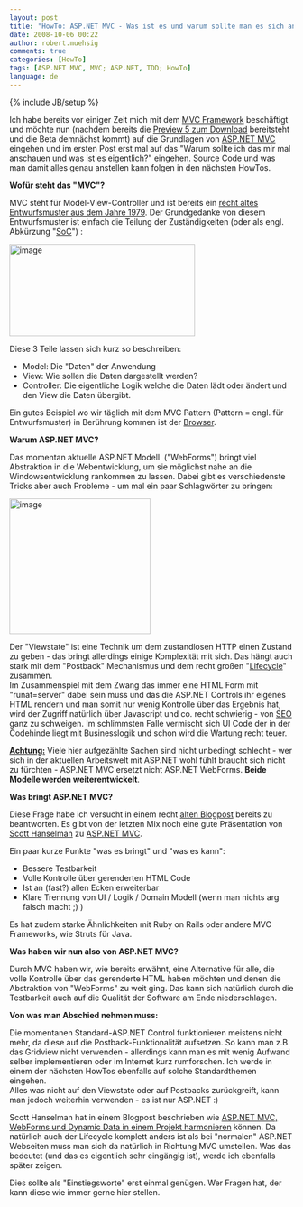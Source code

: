 ```yaml
---
layout: post
title: "HowTo: ASP.NET MVC - Was ist es und warum sollte man es sich anschauen?"
date: 2008-10-06 00:22
author: robert.muehsig
comments: true
categories: [HowTo]
tags: [ASP.NET MVC, MVC; ASP.NET, TDD; HowTo]
language: de
---
```

{% include JB/setup %}
<p>Ich habe bereits vor einiger Zeit mich mit dem <a href="{{BASE_PATH}}/tag/aspnet-mvc/">MVC Framework</a> beschäftigt und möchte nun (nachdem bereits die <a href="{{BASE_PATH}}/2008/08/29/aspnet-mvc-preview-5-auf-codeplex/">Preview 5 zum Download</a> bereitsteht und die Beta demnächst kommt) auf die Grundlagen von <a href="http://www.asp.net/mvc/">ASP.NET MVC</a> eingehen und im ersten Post erst mal auf das "Warum sollte ich das mir mal anschauen und was ist es eigentlich?" eingehen. Source Code und was man damit alles genau anstellen kann folgen in den nächsten HowTos.</p> <p><strong>Wofür steht das "MVC"?</strong></p> <p>MVC steht für Model-View-Controller und ist bereits ein <a href="http://de.wikipedia.org/wiki/Model_View_Controller">recht altes Entwurfsmuster aus dem Jahre 1979</a>. Der Grundgedanke von diesem Entwurfsmuster ist einfach die Teilung der Zuständigkeiten (oder als engl. Abkürzung "<a href="http://en.wikipedia.org/wiki/Separation_of_concerns">SoC</a>") :</p> <p><a href="{{BASE_PATH}}/assets/wp-images-de/image544.png"><img style="border-top-width: 0px; border-left-width: 0px; border-bottom-width: 0px; border-right-width: 0px" height="163" alt="image" src="{{BASE_PATH}}/assets/wp-images-de/image-thumb522.png" width="329" border="0"></a> </p> <p>Diese 3 Teile lassen sich kurz so beschreiben:</p> <ul> <li>Model: Die "Daten" der Anwendung  <li>View: Wie sollen die Daten dargestellt werden?  <li>Controller: Die eigentliche Logik welche die Daten lädt oder ändert und den View die Daten übergibt.</li></ul> <p>Ein gutes Beispiel wo wir täglich mit dem MVC Pattern (Pattern = engl. für Entwurfsmuster) in Berührung kommen ist der <a href="http://www.codinghorror.com/blog/archives/001112.html">Browser</a>.</p> <p><strong>Warum ASP.NET MVC?</strong></p> <p>Das momentan aktuelle ASP.NET Modell&nbsp; ("WebForms") bringt viel Abstraktion in die Webentwicklung, um sie möglichst nahe an die Windowsentwicklung rankommen zu lassen. Dabei gibt es verschiedenste Tricks aber auch Probleme - um mal ein paar Schlagwörter zu bringen:</p> <p><a href="{{BASE_PATH}}/assets/wp-images-de/image545.png"><img style="border-top-width: 0px; border-left-width: 0px; border-bottom-width: 0px; border-right-width: 0px" height="240" alt="image" src="{{BASE_PATH}}/assets/wp-images-de/image-thumb523.png" width="250" border="0"></a> </p> <p>Der "Viewstate" ist eine Technik um dem zustandlosen HTTP einen Zustand zu geben - das bringt allerdings einige Komplexität mit sich. Das hängt auch stark mit dem "Postback" Mechanismus und dem recht großen "<a href="http://www.eggheadcafe.com/articles/20051227.asp">Lifecycle</a>" zusammen. <br>Im Zusammenspiel mit dem Zwang das immer eine HTML Form mit "runat=server" dabei sein muss und das die ASP.NET Controls ihr eigenes HTML rendern und man somit nur wenig Kontrolle über das Ergebnis hat, wird der Zugriff natürlich über Javascript und co. recht schwierig - von <a href="http://de.wikipedia.org/wiki/Suchmaschinenoptimierung">SEO</a> ganz zu schweigen. Im schlimmsten Falle vermischt sich UI Code der in der Codehinde liegt mit Businesslogik und schon wird die Wartung recht teuer.</p> <p><strong><u>Achtung:</u></strong> Viele hier aufgezählte Sachen sind nicht unbedingt schlecht - wer sich in der aktuellen Arbeitswelt mit ASP.NET wohl fühlt braucht sich nicht zu fürchten - ASP.NET MVC ersetzt nicht ASP.NET WebForms. <strong>Beide Modelle werden weiterentwickelt</strong>. </p> <p><strong>Was bringt ASP.NET MVC?</strong></p> <p>Diese Frage habe ich versucht in einem recht <a href="{{BASE_PATH}}/2007/11/15/was-das-aspnet-mvc-modell-bringt/">alten Blogpost</a> bereits zu beantworten. Es gibt von der letzten Mix noch eine gute Präsentation von <a href="http://www.hanselman.com/">Scott Hanselman</a> zu <a href="http://www.hanselman.com/blog/ASPNETMVCSessionAtMix08TDDAndMvcMockHelpers.aspx">ASP.NET MVC</a>. </p> <p>Ein paar kurze Punkte "was es bringt" und "was es kann":</p> <ul> <li>Bessere Testbarkeit  <li>Volle Kontrolle über gerenderten HTML Code  <li>Ist an (fast?) allen Ecken erweiterbar  <li>Klare Trennung von UI / Logik / Domain Modell (wenn man nichts arg falsch macht ;) )</li></ul> <p>Es hat zudem starke Ähnlichkeiten mit Ruby on Rails oder andere MVC Frameworks, wie Struts für Java.</p> <p><strong>Was haben wir nun also von ASP.NET MVC?</strong></p> <p>Durch MVC haben wir, wie bereits erwähnt, eine Alternative für alle, die volle Kontrolle über das gerenderte HTML haben möchten und denen die Abstraktion von "WebForms" zu weit ging. Das kann sich natürlich durch die Testbarkeit auch auf die Qualität der Software am Ende niederschlagen. </p> <p><strong>Von was man Abschied nehmen muss:</strong></p> <p>Die momentanen Standard-ASP.NET Control funktionieren meistens nicht mehr, da diese auf die Postback-Funktionalität aufsetzen. So kann man z.B. das Gridview nicht verwenden - allerdings kann man es mit wenig Aufwand selber implementieren oder im Internet kurz rumforschen. Ich werde in einem der nächsten HowTos ebenfalls auf solche Standardthemen eingehen. <br>Alles was nicht auf den Viewstate oder auf Postbacks zurückgreift, kann man jedoch weiterhin verwenden - es ist nur ASP.NET :)</p> <p>Scott Hanselman hat in einem Blogpost beschrieben wie <a href="http://www.hanselman.com/blog/PlugInHybridsASPNETWebFormsAndASPMVCAndASPNETDynamicDataSideBySide.aspx">ASP.NET MVC, WebForms und Dynamic Data in einem Projekt harmonieren</a> können. Da natürlich auch der Lifecycle komplett anders ist als bei "normalen" ASP.NET Webseiten muss man sich da natürlich in Richtung MVC umstellen. Was das bedeutet (und das es eigentlich sehr eingängig ist), werde ich ebenfalls später zeigen.</p> <p>Dies sollte als "Einstiegsworte" erst einmal genügen. Wer Fragen hat, der kann diese wie immer gerne hier stellen.</p>
